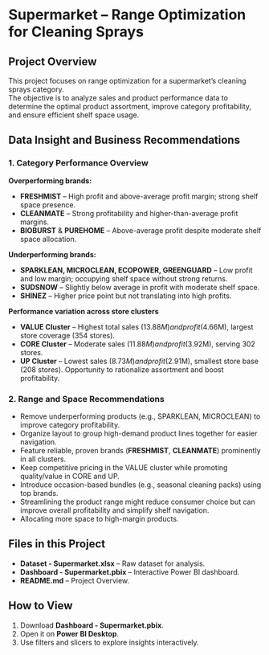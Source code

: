 # Supermarket – Range Optimization for Cleaning Sprays

## Project Overview
This project focuses on range optimization for a supermarket’s cleaning sprays category.  
The objective is to analyze sales and product performance data to determine the optimal product assortment, improve category profitability, and ensure efficient shelf space usage.

## Data Insight and Business Recommendations

### 1. Category Performance Overview

**Overperforming brands:**
- **FRESHMIST** – High profit and above-average profit margin; strong shelf space presence.
- **CLEANMATE** – Strong profitability and higher-than-average profit margins.
- **BIOBURST** & **PUREHOME** – Above-average profit despite moderate shelf space allocation.

**Underperforming brands:**
- **SPARKLEAN, MICROCLEAN, ECOPOWER, GREENGUARD** – Low profit and low margin; occupying shelf space without strong returns.
- **SUDSNOW** – Slightly below average in profit with moderate shelf space.
- **SHINEZ** – Higher price point but not translating into high profits.

**Performance variation across store clusters**
- **VALUE Cluster** – Highest total sales ($13.88M) and profit ($4.66M), largest store coverage (354 stores).
- **CORE Cluster** – Moderate sales ($11.88M) and profit ($3.92M), serving 302 stores.
- **UP Cluster** – Lowest sales ($8.73M) and profit ($2.91M), smallest store base (208 stores). Opportunity to rationalize assortment and boost profitability.

### 2. Range and Space Recommendations

- Remove underperforming products (e.g., SPARKLEAN, MICROCLEAN) to improve category profitability.
- Organize layout to group high-demand product lines together for easier navigation.
- Feature reliable, proven brands (**FRESHMIST**, **CLEANMATE**) prominently in all clusters.
- Keep competitive pricing in the VALUE cluster while promoting quality/value in CORE and UP.
- Introduce occasion-based bundles (e.g., seasonal cleaning packs) using top brands.
- Streamlining the product range might reduce consumer choice but can improve overall profitability and simplify shelf navigation.
- Allocating more space to high-margin products.

## Files in this Project
- **Dataset - Supermarket.xlsx** – Raw dataset for analysis.
- **Dashboard - Supermarket.pbix** – Interactive Power BI dashboard.
- **README.md** – Project Overview.

## How to View
1. Download **Dashboard - Supermarket.pbix**.
2. Open it on **Power BI Desktop**.
3. Use filters and slicers to explore insights interactively.


